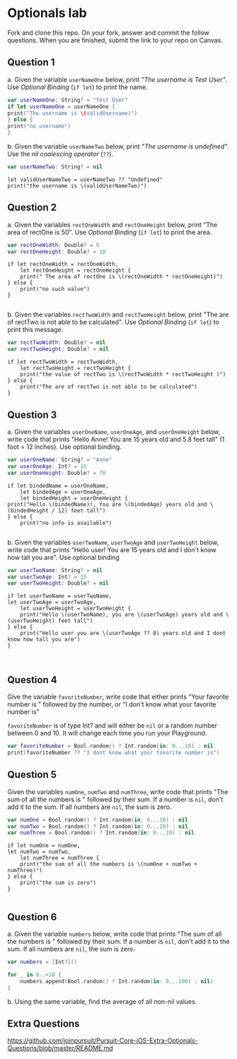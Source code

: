 # Optionals lab

Fork and clone this repo. On your fork, answer and commit the follow questions. When you are finished, submit the link to your repo on Canvas.


## Question 1

a. Given the variable `userNameOne` below, print *"The username is Test User"*.  Use *Optional Binding* (`if let`) to print the name.

```swift
var userNameOne: String? = "Test User"
if let userNameOne = userNameOne {
print("The username is \(validUsername)")
} else {
print("no username")
}
```

b. Given the variable `userNameTwo` below, print *"The username is undefined"*.  Use the *nil coalescing operator* (`??`).

```swift
var userNameTwo: String? = nil

```
```
let validUserNameTwo = userNameTwo ?? "Undefined"
print("the username is \(validUserNameTwo)")

```
## Question 2

a. Given the variables `rectOneWidth` and `rectOneHeight` below, print "The area of rectOne is 50".  Use *Optional Binding* (`if let`) to print the area.

```swift
var rectOneWidth: Double? = 5
var rectOneHeight: Double? = 10
```
```
if let rectOneWidth = rectOneWidth,
    let rectOneHeight = rectOneHeight {
    print(" The area of rectOne is \(rectOneWidth * rectOneHeight)")
} else {
    print("no such value")
}


```

b. Given the variables `rectTwoWidth` and `rectTwoHeight` below, print "The are of rectTwo is not able to be calculated".  Use *Optional Binding* (`if let`) to print this message.

```swift
var rectTwoWidth: Double? = nil
var rectTwoHeight: Double? = nil
```
```
if let rectTwoWidth = rectTwoWidth,
    let rectTwoHeight = rectTwoHeight {
    print("the value of rectTwo is \(rectTwoWidth * rectTwoHeight )")
} else {
    print("The are of rectTwo is not able to be calculated")
}

```

## Question 3

a. Given the variables `userOneName`, `userOneAge`, and `userOneHeight` below, write code that prints "Hello Anne!  You are 15 years old and 5.8 feet tall" (1 foot = 12 inches).  Use optional binding.


```swift
var userOneName: String? = "Anne"
var userOneAge: Int? = 15
var userOneHeight: Double? = 70

```
```
if let bindedName = userOneName,
    let bindedAge = userOneAge,
    let bindedHeight = userOneHeight {
print("Hello \(bindedName)!, You are \(bindedAge) years old and \(bindedHeight / 12) feet tall")
} else {
    print("no info is available")


```

b. Given the variables `userTwoName`, `userTwoAge` and `userTwoHeight` below, write code that prints "Hello user!  You are 15 years old and I don't know how tall you are".  Use optional binding

```swift
var userTwoName: String? = nil
var userTwoAge: Int? = 15
var userTwoHeight: Double? = nil
```
```
if let userTwoName = userTwoName,
let userTwoAge = userTwoAge,
    let userTwoHeight = userTwoHeight {
    print("Hello \(userTwoName), you are \(userTwoAge) years old and \(userTwoHeight) feet tall")
} else {
    print("Hello user you are \(userTwoAge ?? 0) years old and I dont know how tall you are")
}



```


## Question 4

Give the variable `favoriteNumber`, write code that either prints "Your favorite number is " followed by the number, or "I don't know what your favorite number is"

`favoriteNumber` is of type Int? and will either be `nil` or a random number between 0 and 10.  It will change each time you run your Playground.

```swift
var favoriteNumber = Bool.random() ? Int.random(in: 0...10) : nil
print(favoriteNumber ?? "I dont know what your favorite number is")
```



## Question 5

Given the variables `numOne`, `numTwo` and `numThree`, write code that prints "The sum of all the numbers is " followed by their sum.  If a number is `nil`, don't add it to the sum.  If all numbers are `nil`, the sum is zero.

```swift
var numOne = Bool.random() ? Int.random(in: 0...10) : nil
var numTwo = Bool.random() ? Int.random(in: 0...10) : nil
var numThree = Bool.random() ? Int.random(in: 0...10) : nil
```
```
if let numOne = numOne,
let numTwo = numTwo,
    let numThree = numThree {
    print("the sum of all the numbers is \(numOne + numTwo + numThree)")
} else {
    print("the sum is zero")
}


```

## Question 6

a. Given the variable `numbers` below, write code that prints "The sum of all the numbers is " followed by their sum.  If a number is `nil`, don't add it to the sum.  If all numbers are `nil`, the sum is zero.

```swift
var numbers = [Int?]()

for _ in 0..<10 {
    numbers.append(Bool.random() ? Int.random(in: 0...100) : nil)
}
```

b. Using the same variable, find the average of all non-nil values.

## Extra Questions

https://github.com/joinpursuit/Pursuit-Core-iOS-Extra-Optionals-Questions/blob/master/README.md
